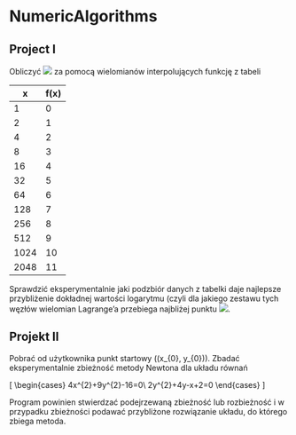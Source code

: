 # NumericAlgorithms

## Project I

Obliczyć <img src="https://render.githubusercontent.com/render/math?math=\log_2 22"> za pomocą wielomianów interpolujących funkcję z tabeli

|   x  | f(x) |
| ---- | ---- |
| 1    |    0 |
| 2    |    1 |
| 4    |    2 |
| 8    |    3 |
| 16   |   4  |
| 32   |    5 |
| 64   |    6 |
| 128  |   7  |
| 256  |    8 |
| 512  |    9 |
| 1024 |  10  |
| 2048 |   11 |

Sprawdzić eksperymentalnie jaki podzbiór danych z tabelki daje najlepsze
przybliżenie dokładnej wartości logarytmu (czyli dla jakiego zestawu tych węzłów wielomian Lagrange’a przebiega najbliżej punktu <img src="https://render.githubusercontent.com/render/math?math=(22, \(\log_2 22\))">.

## Projekt II

Pobrać od użytkownika punkt startowy \((x_{0}, y_{0})\). Zbadać eksperymentalnie zbieżność metody Newtona dla układu równań

\[
\begin{cases}
    4x^{2}+9y^{2}-16=0\\
    2y^{2}+4y-x+2=0
\end{cases}
\]

Program powinien stwierdzać podejrzewaną zbieżność lub rozbieżność i w przypadku zbieżności podawać przybliżone rozwiązanie układu, do którego zbiega
metoda.

